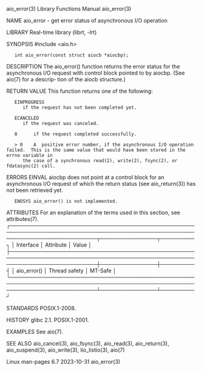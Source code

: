 aio_error(3)							   Library Functions Manual							  aio_error(3)

NAME
       aio_error - get error status of asynchronous I/O operation

LIBRARY
       Real-time library (librt, -lrt)

SYNOPSIS
       #include <aio.h>

       int aio_error(const struct aiocb *aiocbp);

DESCRIPTION
       The aio_error() function returns the error status for the asynchronous I/O request with control block pointed to by aiocbp.  (See aio(7) for a descrip‐
       tion of the aiocb structure.)

RETURN VALUE
       This function returns one of the following:

       EINPROGRESS
	      if the request has not been completed yet.

       ECANCELED
	      if the request was canceled.

       0      if the request completed successfully.

       > 0    A	 positive error number, if the asynchronous I/O operation failed.  This is the same value that would have been stored in the errno variable in
	      the case of a synchronous read(2), write(2), fsync(2), or fdatasync(2) call.

ERRORS
       EINVAL aiocbp does not point at a control block for an asynchronous I/O request of which the return status (see aio_return(3)) has not  been  retrieved
	      yet.

       ENOSYS aio_error() is not implemented.

ATTRIBUTES
       For an explanation of the terms used in this section, see attributes(7).
       ┌───────────────────────────────────────────────────────────────────────────────────────────────────────────────────────────┬───────────────┬─────────┐
       │ Interface														   │ Attribute	   │ Value   │
       ├───────────────────────────────────────────────────────────────────────────────────────────────────────────────────────────┼───────────────┼─────────┤
       │ aio_error()														   │ Thread safety │ MT-Safe │
       └───────────────────────────────────────────────────────────────────────────────────────────────────────────────────────────┴───────────────┴─────────┘

STANDARDS
       POSIX.1-2008.

HISTORY
       glibc 2.1.  POSIX.1-2001.

EXAMPLES
       See aio(7).

SEE ALSO
       aio_cancel(3), aio_fsync(3), aio_read(3), aio_return(3), aio_suspend(3), aio_write(3), lio_listio(3), aio(7)

Linux man-pages 6.7							  2023-10-31								  aio_error(3)
